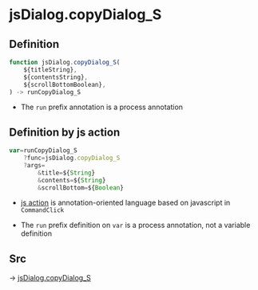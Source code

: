 # jsDialog.copyDialog_S

## Definition

```js.js
function jsDialog.copyDialog_S(
	${titleString},
	${contentsString},
	${scrollBottomBoolean},
) -> runCopyDialog_S
```

- The `run` prefix annotation is a process annotation
## Definition by js action

```js.js
var=runCopyDialog_S
	?func=jsDialog.copyDialog_S
	?args=
		&title=${String}
		&contents=${String}
		&scrollBottom=${Boolean}
```

- [js action](#) is annotation-oriented language based on javascript in `CommandClick`

- The `run` prefix definition on `var` is a process annotation, not a variable definition

## Src

-> [jsDialog.copyDialog_S](https://github.com/puutaro/CommandClick/blob/master/app/src/main/java/com/puutaro/commandclick/fragment_lib/terminal_fragment/js_interface/dialog/JsDialog.kt#L383)


